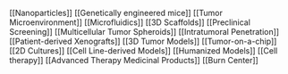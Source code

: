 [[Nanoparticles]]
[[Genetically engineered mice]]
[[Tumor Microenvironment]]
[[Microfluidics]]
[[3D Scaffolds]]
[[Preclinical Screening]]
[[Multicellular Tumor Spheroids]]
[[Intratumoral Penetration]]
[[Patient-derived Xenografts]]
[[3D Tumor Models]]
[[Tumor-on-a-chip]]
[[2D Cultures]]
[[Cell Line-derived Models]]
[[Humanized Models]]
[[Cell therapy]]
[[Advanced Therapy Medicinal Products]]
[[Burn Center]]
